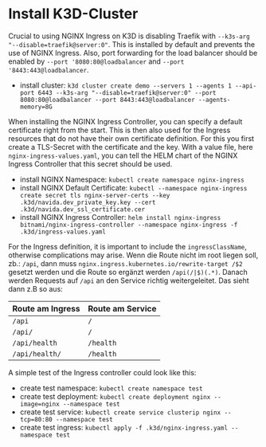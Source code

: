 # Install K3D-Cluster

Crucial to using NGINX Ingress on K3D is disabling Traefik with ``--k3s-arg "--disable=traefik@server:0"``. This is installed by default and prevents the use of NGINX Ingress.
Also, port forwarding for the load balancer should be enabled by ``--port '8080:80@loadbalancer`` and ``--port '8443:443@loadbalancer``.

- install cluster: ``k3d cluster create demo --servers 1 --agents 1 --api-port 6443 --k3s-arg "--disable=traefik@server:0" --port 8080:80@loadbalancer --port 8443:443@loadbalancer --agents-memory=8G``

When installing the NGINX Ingress Controller, you can specify a default certificate right from the start. This is then also used for the Ingress resources that do not have their own certificate definition.
For this you first create a TLS-Secret with the certificate and the key. With a value file, here ``nginx-ingress-values.yaml``, you can tell the HELM chart of the NGINX Ingress Controller that this secret should be used.

- install NGINX Namespace: ``kubectl create namespace nginx-ingress``
- install NGINX Default Certificate: ``kubectl --namespace nginx-ingress create secret tls nginx-server-certs --key .k3d/navida.dev_private_key.key --cert .k3d/navida.dev_ssl_certificate.cer``
- install NGINX Ingress Controller: ``helm install nginx-ingress bitnami/nginx-ingress-controller --namespace nginx-ingress -f .k3d/ingress-values.yaml``

For the Ingress definition, it is important to include the ``ingressClassName``, otherwise complications may arise.
Wenn die Route nicht im root liegen soll, zb.: ``/api``, dann muss ``nginx.ingress.kubernetes.io/rewrite-target /$2`` gesetzt werden und die Route so ergänzt werden ``/api(/|$)(.*)``.
Danach werden Requests auf ``/api`` an den Service richtig weitergeleitet. Das sieht dann z.B so aus:

|Route am Ingress|Route am Service|
|---|---|
|``/api``|``/``|
|``/api/``|``/``|
|``/api/health``|``/health``|
|``/api/health/``|``/health``|

A simple test of the Ingress controller could look like this:

- create test namespace: ``kubectl create namespace test``
- create test deployment: ``kubectl create deployment nginx --image=nginx --namespace test``
- create test service: ``kubectl create service clusterip nginx --tcp=80:80 --namespace test``
- create test ingress: ``kubectl apply -f .k3d/nginx-ingress.yaml --namespace test``

